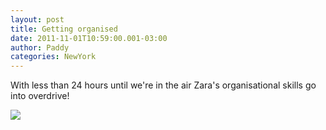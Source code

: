 ```yaml
--- 
layout: post 
title: Getting organised 
date: 2011-11-01T10:59:00.001-03:00
author: Paddy 
categories: NewYork
---
```


With less than 24 hours until we're in the air Zara's organisational
skills go into overdrive!


![](http://lh6.ggpht.com/-9LKqcQkjFnI/TrBduYqg8JI/AAAAAAAACPE/_uNDcZxlVSY/photo-1.png)

